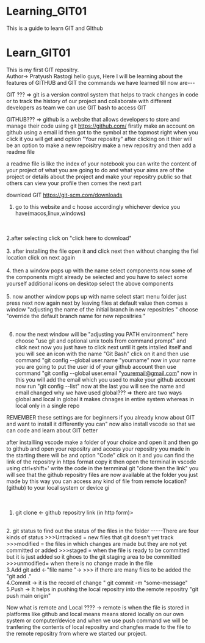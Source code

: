 # Learning_GIT01
This is a guide to learn GIT and GIthub 
# Learn_GIT01
 This is my first GIT repositry.
<br> 
Author-> Pratyush Rastogi
hello guys,
Here I will be learning about the features of GITHUB and GIT
the commands we have learned till now are---

GIT ??? 
 => git is a version control system that helps to track changes in code or to track the history of our project and collaborate with different developers as team 
 we can use GIT bash to access GIT 

GITHUB???
 => github is a website that allows developers to store and manage their code using git 
     https://github.com/
    firstly make an account on github using a email id
    then got to the symbol at the topmost right when you click it you will get and option "Your repositry"
    after clicking on it thier will be an option to make a new repoisitry 
    make a new repositry and then add a readme file 

a readme file is like the index of your notebook you can write the content of your project of what you are going 
to do and what your aims are of the project or details about the project 
and make your repositry public so that others can view your profile 
then comes the next part 

download GIT
https://git-scm.com/downloads
1. go to this website and c hoose accordingly whichever device you have(macos,linux,windows)
<br>
<br>
2.after selecting click on "click here to download"
<br>
<br> 
3. after installing the file open it and click next then without changing the fiel location click on next again 
<br>
<br>
4. then a window pops up with the name select components now some of the components might already be selected and you have to select some yourself additional icons on desktop select the above components 
<br>
<br>
5. now another window pops up with name select start menu folder
just press next 
now again next by leaving files at default value then comes a window "adjusting the name of the initial branch in new repositries " choose 
"override the default branch name for new repositries "
<br>
<br>

6. now the next window will be "adjusting you PATH environment"
here choose "use git and optional unix tools from command prompt"
and click next 
 now you just have to click next until it gets intalled itself 
 and you will see an icon with the name "Git Bash" click on it and then use command "git config --global user.name "yourname" now in your name you are going to put the user id of your github account then use command 
"git config --global user.email "youremail@gmail.com" now in this you will add the email which you used to make your github account 
now run "git config --list"
now at the last you will see the name and email changed 
    why we have used global???
    => there are two ways global and local 
     in global it makes chnages in entire system 
     whereas in local only in a single repo

 REMEMBER these settings are for beginners if you already know about GIT and want to install it differently you can" 
 now also install vscode 
 so that we can code and learn about GIT better 

 after installling vscode
  make a folder of your choice and open it and then go to github and open your repositry and access your repositry you made in the starting there will be and option "Code" click on it and you can find the link of the repositry in https format copy it 
then open the terminal in vscode using ctrl+shift+'
write the code in the ternminal 
git "clone then  the  link"
you will see that the github repositry files are now available at the folder you just made by this way you can access any kind of file from remote location?(github) to your local system or device
gi<br>
<br>
<br>
1. git clone <- github repositry link (in http form)>
<br>
2. git status to find out the status of the files in the folder 
-----There are four kinds of status 
  >>>Untracked = new files that git doesn't yet track
  >>>modified  = the files in which changes are made but they are not yet committed or added
  >>>staged    = when the file is ready to be committed but it is just added so it ghoes to the git staging area 
  to be committed
  >>>unmodified= when there is no change made in the file 
<br>
  3.Add git add <-"file name "->
  >>> if there are many files to be added the     "git add ."
 
 <br>
  4.Commit -> it is the record of change
     " git commit -m "some-message" 
<br>
  5.Push -> It helps in pushing the local repositry into the remote repositry 
  "git push main origin"
  

  Now what is remote and Local ????
-> remote is when the file is stored in platforms like github and local means means stored locally on our 
  own system or computer/device 
  and when we use push command we will be tranfering the contents of local repositry and changfes made to 
  the file to the remote repositry from where we started our project.
<br>
